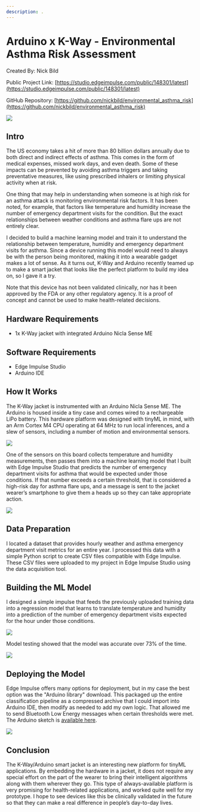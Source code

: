 ```yaml
---
description: .
---
```


# Arduino x K-Way - Environmental Asthma Risk Assessment

Created By:
Nick Bild 

Public Project Link:
[https://studio.edgeimpulse.com/public/148301/latest](https://studio.edgeimpulse.com/public/148301/latest)

GitHub Repository:
[https://github.com/nickbild/environmental_asthma_risk](https://github.com/nickbild/environmental_asthma_risk)

![](.gitbook/assets/arduino-kway-environmental-risk-assessment/intro.jpg)

## Intro

The US economy takes a hit of more than 80 billion dollars annually due to both direct and indirect effects of asthma.  This comes in the form of medical expenses, missed work days, and even death.  Some of these impacts can be prevented by avoiding asthma triggers and taking preventative measures, like using prescribed inhalers or limiting physical activity when at risk.

One thing that may help in understanding when someone is at high risk for an asthma attack is monitoring environmental risk factors.  It has been noted, for example, that factors like temperature and humidity increase the number of emergency department visits for the condition.  But the exact relationships between weather conditions and asthma flare ups are not entirely clear.

I decided to build a machine learning model and train it to understand the relationship between temperature, humidity and emergency department visits for asthma.  Since a device running this model would need to always be with the person being monitored, making it into a wearable gadget makes a lot of sense.  As it turns out, K-Way and Arduino recently teamed up to make a smart jacket that looks like the perfect platform to build my idea on, so I gave it a try.

Note that this device has not been validated clinically, nor has it been approved by the FDA or any other regulatory agency.  It is a proof of concept and cannot be used to make health-related decisions.

## Hardware Requirements
- 1x K-Way jacket with integrated Arduino Nicla Sense ME

## Software Requirements
- Edge Impulse Studio
- Arduino IDE

## How It Works

The K-Way jacket is instrumented with an Arduino Nicla Sense ME.  The Arduino is housed inside a tiny case and comes wired to a rechargeable LiPo battery.  This hardware platform was designed with tinyML in mind, with an Arm Cortex M4 CPU operating at 64 MHz to run local inferences, and a slew of sensors, including a number of motion and environmental sensors.

![](.gitbook/assets/arduino-kway-environmental-risk-assessment/nicla.jpg)

One of the sensors on this board collects temperature and humidity measurements, then passes them into a machine learning model that I built with Edge Impulse Studio that predicts the number of emergency department visits for asthma that would be expected under those conditions.  If that number exceeds a certain threshold, that is considered a high-risk day for asthma flare ups, and a message is sent to the jacket wearer’s smartphone to give them a heads up so they can take appropriate action.

![](.gitbook/assets/arduino-kway-environmental-risk-assessment/nicla-2.jpg)

## Data Preparation

I located a dataset that provides hourly weather and asthma emergency department visit metrics for an entire year.  I processed this data with a simple Python script to create CSV files compatible with Edge Impulse.  These CSV files were uploaded to my project in Edge Impulse Studio using the data acquisition tool.

## Building the ML Model

I designed a simple impulse that feeds the previously uploaded training data into a regression model that learns to translate temperature and humidity into a prediction of the number of emergency department visits expected for the hour under those conditions.

![](.gitbook/assets/arduino-kway-environmental-risk-assessment/impulse.jpg)

Model testing showed that the model was accurate over 73% of the time.

![](.gitbook/assets/arduino-kway-environmental-risk-assessment/model.jpg)

## Deploying the Model

Edge Impulse offers many options for deployment, but in my case the best option was the "Arduino library" download. This packaged up the entire classification pipeline as a compressed archive that I could import into Arduino IDE, then modify as needed to add my own logic.  That allowed me to send Bluetooth Low Energy messages when certain thresholds were met.  The Arduino sketch is [available here](https://github.com/nickbild/environmental_asthma_risk/tree/main/arduino_sketch).

![](.gitbook/assets/arduino-kway-environmental-risk-assessment/bluetooth.jpg)

## Conclusion

The K-Way/Arduino smart jacket is an interesting new platform for tinyML applications.  By embedding the hardware in a jacket, it does not require any special effort on the part of the wearer to bring their intelligent algorithms along with them wherever they go.  This type of always-available platform is very promising for health-related applications, and worked quite well for my prototype.  I hope to see devices like this be clinically validated in the future so that they can make a real difference in people’s day-to-day lives.




